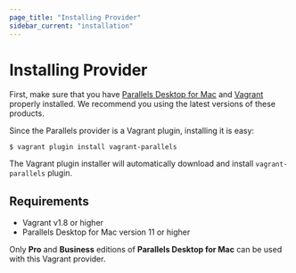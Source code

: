 ```yaml
---
page_title: "Installing Provider"
sidebar_current: "installation"
---
```


# Installing Provider
First, make sure that you have [Parallels Desktop for Mac](https://www.parallels.com/products/desktop/)
and [Vagrant](https://www.vagrantup.com/downloads.html) properly installed.
We recommend you using the latest versions of these products.

Since the Parallels provider is a Vagrant plugin, installing it is easy:

```
$ vagrant plugin install vagrant-parallels
```

The Vagrant plugin installer will automatically download and install
`vagrant-parallels` plugin.

## Requirements
- Vagrant v1.8 or higher
- Parallels Desktop for Mac version 11 or higher

<div class="alert alert-warn">
    <p>
		Only <strong>Pro</strong> and <strong>Business</strong> editions of
		<strong>Parallels Desktop for Mac</strong> can be used with this Vagrant provider.
	</p>
</div>
